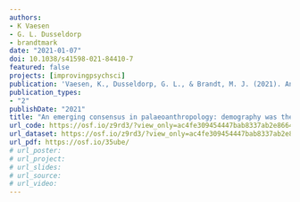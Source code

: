 ```yaml
---
authors:
- K Vaesen
- G. L. Dusseldorp
- brandtmark
date: "2021-01-07"
doi: 10.1038/s41598-021-84410-7
featured: false
projects: [improvingpsychsci]
publication: 'Vaesen, K., Dusseldorp, G. L., & Brandt, M. J. (2021). An emerging consensus in palaeoanthropology: demography was the main factor responsible for the disappearance of Neanderthals. *Scientific Reports, 11*, 4925.'
publication_types:
- "2"
publishDate: "2021"
title: "An emerging consensus in palaeoanthropology: demography was the main factor responsible for the disappearance of Neanderthals"
url_code: https://osf.io/z9rd3/?view_only=ac4fe309454447bab8337ab2e8664f54
url_dataset: https://osf.io/z9rd3/?view_only=ac4fe309454447bab8337ab2e8664f54
url_pdf: https://osf.io/35ube/
# url_poster:
# url_project:
# url_slides:
# url_source:
# url_video:
---
```

